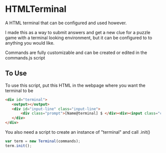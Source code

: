 HTMLTerminal
============
A HTML terminal that can be configured and used however.

I made this as a way to submit answers and get a new clue for a puzzle game
with a terminal looking environment, but it can be configured to to anything you would like.

Commands are fully customizable and can be created or edited in the commands.js script

To Use
------
To use this script, put this HTML in the webpage where you want the terminal to be
```HTML
<div id="terminal">
   <output></output>
   <div id="input-line" class="input-line">
       <div class="prompt">[Name@terminal] $ </div><div><input class="cmdline" autofocus /></div>
   </div>
</div>
```

You also need a script to create an instance of "terminal" and call .init()

``` Javascript
var term = new Terminal(commands);
term.init();
```

